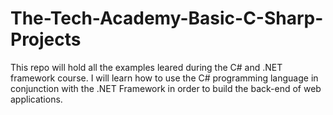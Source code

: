 # The-Tech-Academy-Basic-C-Sharp-Projects
This repo will hold all the examples leared during the C# and .NET framework course.
I will learn how to use the C# programming language in conjunction with the .NET Framework in order to build the back-end of web applications.

